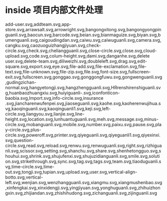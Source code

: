 # inside 项目内部文件处理


add-user.svg,addteam.svg,app-store.svg,arrawsalt.svg,arrowright.svg,bangongxitong.svg,bangongyongpinguanli.svg,baocun.svg,barcode.svg,beian.svg,bianmaguize.svg,biyan.svg,bumenguanli.svg,caigoudingdan.svg,caiwu.svg,caiwuguanli.svg,camera.svg,cangku.svg,caozuoguizhangjiyuan.svg,check-circle.svg,check.svg,cheliangguanli.svg,close-circle.svg,close.svg,cloud-upload.svg,code.svg,colum-height.svg,dami.svg,danganhe.svg,delete user.svg,delete-team.svg,diliweizhi.svg,doubleleft.svg,drag.svg,edit-square.svg,export.svg,eye.svg,file-add.svg,file-exclamation.svg,file-text.svg,file-unknown.svg,file-zip.svg,file.svg,font-size.svg,fullscreen-exit.svg,fullscreen.svg,gonggao.svg,gonggongfuwu.svg,gongwenguanli.svg,gudingzichan-normal.svg,hangyetongji.svg,hangzhengguanli.svg,HRrenshirenshiguanli.svg,huanbaozhuangxiu.svg,huiyiguanli-.svg,iconfonticon-baobia.svg,Import.svg,info-circle.svg,insurance .svg,jiancharenwufenpei.svg,jiaoseguanli.svg,kaohe.svg,kaoherenwujihua.svg,kaoqinguanli.svg,kaoqinguanli1.svg,keji.svg,left-circle.svg,liangyou.svg,lianjie.svg,line-height.svg,location.svg,lunhuantuguanli.svg,meh.svg,message.svg,minus-circle.svg,mobanguanli.svg,mobile.svg,number.svg,paixu.svg,pause.svg,play-circle.svg,plus-circle.svg,poweroff.svg,printer.svg,qiyeguanli.svg,qiyeguanli1.svg,qiyexinxi.svg,question-circle.svg,read.svg,reload.svg,renwu.svg,renwuguanli.svg,right.svg,rizhiguanli.svg,scissor.svg,setting.svg,shanchu.svg,share.svg,shenhetongguo.svg,shouhui.svg,shrink.svg,shujufenxi.svg,shujuzidianguanli.svg,smile.svg,solution.svg,strikethrough.svg,sync.svg,tag.svg,tags.svg,team.svg,tiaoduguanli.svg,time-circle.svg,time-out.svg,tongji.svg,tupian.svg,upload.svg,user.svg,vertical-align-botto.svg,vertical-left.svg,wenjian.svg,wenzhangguanli.svg,xiangmu.svg,xiangmushenbao.svg,xinfengkai.svg,xinxidengji.svg,yingjiyuan.svg,yonghuguanli.svg,zhihuizhongxin.svg,zhijiandan.svg,zhishihudong.svg,zichanguanli.svg,zijinguanli.svg
